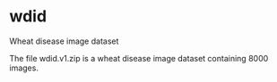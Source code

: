 # wdid
Wheat disease image dataset

The file wdid.v1.zip is a wheat disease image dataset containing 8000 images.
